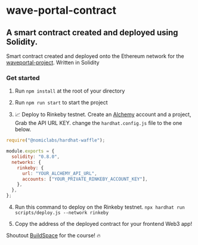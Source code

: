 # wave-portal-contract

## A smart contract created and deployed using Solidity.
 Smart contract created and deployed onto the Ethereum network for the [waveportal-project](https://github.com/Mo-Ali98/waveportal-project).
 Written in Solidity

### Get started
1. Run `npm install` at the root of your directory
2. Run `npm run start` to start the project

3. 📈 Deploy to Rinkeby testnet.
  Create an [Alchemy](https://www.alchemy.com/) account and a project, Grab the API URL KEY.
  change the `hardhat.config.js` file to the one below.

 ```javascript
 require("@nomiclabs/hardhat-waffle");

 module.exports = {
   solidity: "0.8.0",
   networks: {
     rinkeby: {
       url: "YOUR_ALCHEMY_API_URL",
       accounts: ["YOUR_PRIVATE_RINKEBY_ACCOUNT_KEY"],
     },
   },
 };
```
4. Run this command to deploy on the Rinkeby testnet.
`npx hardhat run scripts/deploy.js --network rinkeby`

5. Copy the address of the deployed contract for your frontend Web3 app!

Shoutout [BuildSpace](https://buildspace.so/) for the course! 🔥
